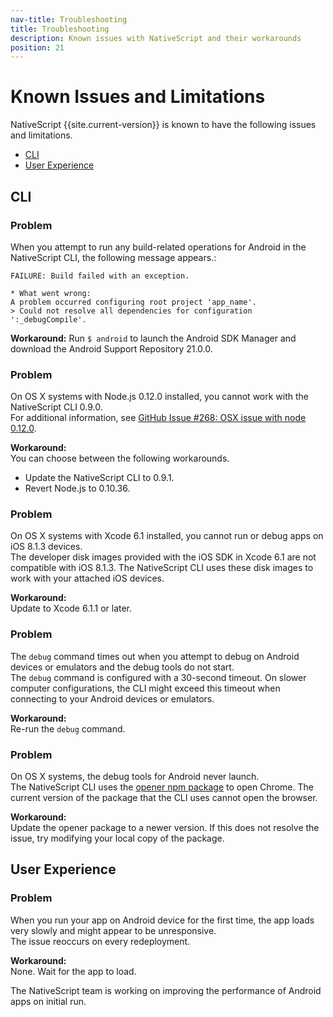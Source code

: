 ```yaml
---
nav-title: Troubleshooting
title: Troubleshooting
description: Known issues with NativeScript and their workarounds
position: 21
---
```


# Known Issues and Limitations

NativeScript {{site.current-version}} is known to have the following issues and limitations.

* [CLI](#cli)
* [User Experience](#user-experience)

## CLI

### Problem

When you attempt to run any build-related operations for Android in the NativeScript CLI, the following message appears.:

```Shell
FAILURE: Build failed with an exception.

* What went wrong:
A problem occurred configuring root project 'app_name'.
> Could not resolve all dependencies for configuration ':_debugCompile'.
```

**Workaround:** Run `$ android` to launch the Android SDK Manager and download the Android Support Repository 21.0.0.

### Problem

On OS X systems with Node.js 0.12.0 installed, you cannot work with the NativeScript CLI 0.9.0.<br/>For additional information, see [GitHub Issue #268: OSX issue with node 0.12.0](https://github.com/NativeScript/nativescript-cli/issues/268).

**Workaround:**<br/>You can choose between the following workarounds.

* Update the NativeScript CLI to 0.9.1.
* Revert Node.js to 0.10.36.

### Problem

On OS X systems with Xcode 6.1 installed, you cannot run or debug apps on iOS 8.1.3 devices.<br/>The developer disk images provided with the iOS SDK in Xcode 6.1 are not compatible with iOS 8.1.3. The NativeScript CLI uses these disk images to work with your attached iOS devices.

**Workaround:**<br/>Update to Xcode 6.1.1 or later.

### Problem

The `debug` command times out when you attempt to debug on Android devices or emulators and the debug tools do not start.<br/>The `debug` command is configured with a 30-second timeout. On slower computer configurations, the CLI might exceed this timeout when connecting to your Android devices or emulators.

**Workaround:**<br/>Re-run the `debug` command.

### Problem

On OS X systems, the debug tools for Android never launch.<br/>The NativeScript CLI uses the [opener npm package](https://www.npmjs.com/package/opener) to open Chrome. The current version of the package that the CLI uses cannot open the browser.

**Workaround:**<br/>Update the opener package to a newer version. If this does not resolve the issue, try modifying your local copy of the package.

## User Experience

### Problem

When you run your app on Android device for the first time, the app loads very slowly and might appear to be unresponsive.<br/>The issue reoccurs on every redeployment.

**Workaround:**<br/>None. Wait for the app to load.

The NativeScript team is working on improving the performance of Android apps on initial run.